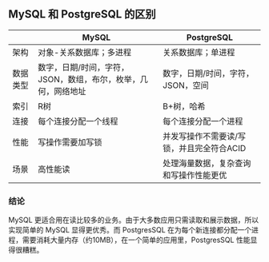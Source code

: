## MySQL 和 PostgreSQL 的区别

||MySQL|PostgreSQL|
|---| --- | --- |
|架构|对象-关系数据库；多进程|关系数据库；单进程|
|数据类型|数字，日期/时间，字符，JSON，数组，布尔，枚举，几何，网络地址|数字，日期/时间，字符，JSON，空间|
|索引|R树|B+树，哈希|
|连接|每个连接分配一个线程|每个连接分配一个进程|
|性能|写操作需要加写锁|并发写操作不需要读/写锁，并且完全符合ACID|
|场景|高性能读|处理海量数据，复杂查询和写操作性能更优|

### 结论
MySQL 更适合用在读比较多的业务。由于大多数应用只需读取和展示数据，所以实现简单的 MySQL 显得更优秀。而 PostgresSQL 在为每个新连接都分配一个进程，需要消耗大量内存（约10MB），在一个简单的应用里，PostgresSQL 性能显得很糟糕。